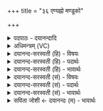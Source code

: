 +++
title = "३६ एण्यह्नो मण्डूको"

+++
<details><summary>पदपाठः - दयानन्दादि</summary>

ए॒णी। अह्नः॑। म॒ण्डूकः॑। मूषि॑का। ति॒त्तिरिः॑। ते। स॒र्पाणा॑म्। लो॒पा॒शः। आ॒श्वि॒नः। कृष्णः॑। रात्र्यै॑। ऋक्षः॑। ज॒तूः। सु॒षि॒लीकेति॑ सुषि॒ऽलीका॑। ते। इ॒त॒र॒ज॒नाना॒मिती॑तरऽज॒नाना॑म्। जह॑का। वै॒ष्ण॒वी। ३६।
</details>

<details><summary>अधिमन्त्रम् (VC)</summary>

- अश्विन्यादयो देवताः
- प्रजापतिर्ऋषिः
- निचृज्जगती
- निषादः
</details>

<details><summary>दयानन्द-सरस्वती (हि) - विषयः</summary>

फिर उसी विषय को अगले मन्त्र में कहा है।
</details>

<details><summary>दयानन्द-सरस्वती (हि) - पदार्थः</summary>

पदार्थान्वयभाषाः -  हे मनुष्यो ! तुम को जो (ऐणी) हरिणी है, वह (अह्नः) दिन के अर्थ जो (मण्डूकः) मेंडुका (मूषिका) मूषटी और (तित्तिरिः) तीतरि पक्षिणी हैं, (ते) वे (सर्पाणाम्) सर्पों के अर्थ जो (लोपाशः) कोई वनचर विशेष पशु वह (आश्विनः) अश्वि देवतावाला, जो (कृष्णः) काले रंग का हरिण आदि है, वह (रात्र्यै) रात्रि के लिये जो (ऋक्षः) रीछ (जतूः) जतू नामवाला और (सुषिलीका) सुषिलीका पक्षी है, (ते) वे (इतरजनानाम्) और मनुष्यों के अर्थ और (जहका) अङ्गों का संकोच करनेहारी पक्षिणी (वैष्णवी) विष्णु देवतावाली जानना चाहिये ॥३६ ॥
</details>

<details><summary>दयानन्द-सरस्वती (हि) - भावार्थः</summary>

भावार्थभाषाः -  जो दिन आदि के गुणवाले पशु-पक्षी विशेष हैं, वे उस-उस गुण से जानने चाहियें ॥३६ ॥
</details>

<details><summary>दयानन्द-सरस्वती (सं) - विषयः</summary>

पुनस्तमेव विषयमाह ॥
</details>

<details><summary>दयानन्द-सरस्वती (सं) - पदार्थः</summary>

पदार्थान्वयभाषाः -  हे मनुष्याः ! युष्माभिर्यैणी साऽह्नो ये मण्डूको मूषिका तित्तिरिश्च ते सर्पाणां यो लोपाशः स आश्विनो यः कृष्णः स रात्र्यै य ऋक्षो जतूः सुषिलीका च त इतरजनानां या जहका सा वैष्णवी च विज्ञेयाः ॥३६ ॥
</details>

<details><summary>दयानन्द-सरस्वती (सं) - भावार्थः</summary>

भावार्थभाषाः -  ये दिनादिगुणाः पशुपक्षिविशेषास्ते तत्तद्गुणतो विज्ञेयाः ॥३६ ॥
</details>

<details><summary>सविता जोशी ← दयानन्दः (म) - भावार्थः</summary>

भावार्थभाषाः -  जे दिवसाच्या गुणांचे विशेष पशूपक्षी असतात. त्यांच्या गुणांना जाणले पाहिजे.
</details>